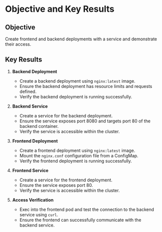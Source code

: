 # Objective and Key Results

## Objective
Create frontend and backend deployments with a service and demonstrate their access.

## Key Results
1. **Backend Deployment**
    - Create a backend deployment using `nginx:latest` image.
    - Ensure the backend deployment has resource limits and requests defined.
    - Verify the backend deployment is running successfully.

2. **Backend Service**
    - Create a service for the backend deployment.
    - Ensure the service exposes port 8080 and targets port 80 of the backend container.
    - Verify the service is accessible within the cluster.

3. **Frontend Deployment**
    - Create a frontend deployment using `nginx:latest` image.
    - Mount the `nginx.conf` configuration file from a ConfigMap.
    - Verify the frontend deployment is running successfully.

4. **Frontend Service**
    - Create a service for the frontend deployment.
    - Ensure the service exposes port 80.
    - Verify the service is accessible within the cluster.

5. **Access Verification**
    - Exec into the frontend pod and test the connection to the backend service using `curl`.
    - Ensure the frontend can successfully communicate with the backend service.

